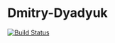 # Dmitry-Dyadyuk
[![Build Status](https://travis-ci.org/Brest-Java-Course-2019/Dmitry-Dyadyuk.svg?branch=master)](https://travis-ci.org/Brest-Java-Course-2019/Dmitry-Dyadyuk)

